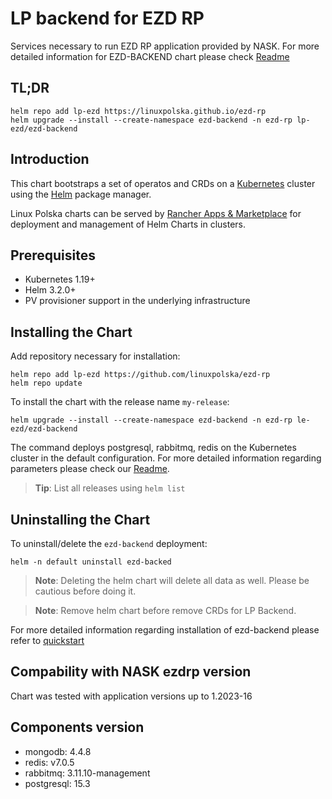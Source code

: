 <!--- app-name: ezd-backend -->
# LP backend for EZD RP 

Services necessary to run EZD RP application provided by NASK. 
For more detailed information for EZD-BACKEND chart please check [Readme](https://github.com/linuxpolska/ezd-rp/README.md)

## TL;DR

```console
helm repo add lp-ezd https://linuxpolska.github.io/ezd-rp
helm upgrade --install --create-namespace ezd-backend -n ezd-rp lp-ezd/ezd-backend
```

## Introduction

This chart bootstraps a set of operatos and CRDs on a [Kubernetes](https://kubernetes.io) cluster using the [Helm](https://helm.sh) package manager.

Linux Polska charts can be served by [Rancher Apps & Marketplace](https://ranchermanager.docs.rancher.com/pages-for-subheaders/helm-charts-in-rancher) for deployment and management of Helm Charts in clusters.

## Prerequisites

- Kubernetes 1.19+
- Helm 3.2.0+
- PV provisioner support in the underlying infrastructure

## Installing the Chart

Add repository necessary for installation:

```console
helm repo add lp-ezd https://github.com/linuxpolska/ezd-rp
helm repo update
```

To install the chart with the release name `my-release`:

```console
helm upgrade --install --create-namespace ezd-backend -n ezd-rp le-ezd/ezd-backend
```

The command deploys postgresql, rabbitmq, redis on the Kubernetes cluster in the default configuration. For more detailed information regarding parameters please check our [Readme](https://github.com/linuxpolska/ezd-rp/README.md).

> **Tip**: List all releases using `helm list`

## Uninstalling the Chart

To uninstall/delete the `ezd-backend` deployment:

```console
helm -n default uninstall ezd-backed
```

> **Note**: Deleting the helm chart will delete all data as well. Please be cautious before doing it.

> **Note**: Remove helm chart before remove CRDs for LP Backend.

For more detailed information regarding installation of ezd-backend please refer to [quickstart](https://github.com/linuxpolska/ezd-rp/QUICKSTART.md)

## Compability with NASK ezdrp version

Chart was tested with application versions up to 1.2023-16

## Components version
- mongodb: 4.4.8
- redis: v7.0.5
- rabbitmq: 3.11.10-management
- postgresql: 15.3 
